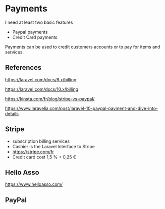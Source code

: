 # Payments

I need at least two basic features

* Paypal payments
* Credit Card payments

Payments can be used to credit customers accounts or to pay for items and services.

## References

https://laravel.com/docs/8.x/billing

https://laravel.com/docs/10.x/billing

https://kinsta.com/fr/blog/stripe-vs-paypal/

https://www.laravelia.com/post/laravel-10-paypal-payment-and-dive-into-details

## Stripe

* subscription billing services
* Cashier is the Laravel Interface to Stripe
* https://stripe.com/fr
* Credit card cost 1,5 % + 0,25 €

## Hello Asso

https://www.helloasso.com/

## PayPal
 




